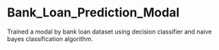 # Bank_Loan_Prediction_Modal
Trained a modal by bank loan dataset using decision classifier and naive bayes classification algorithm.
